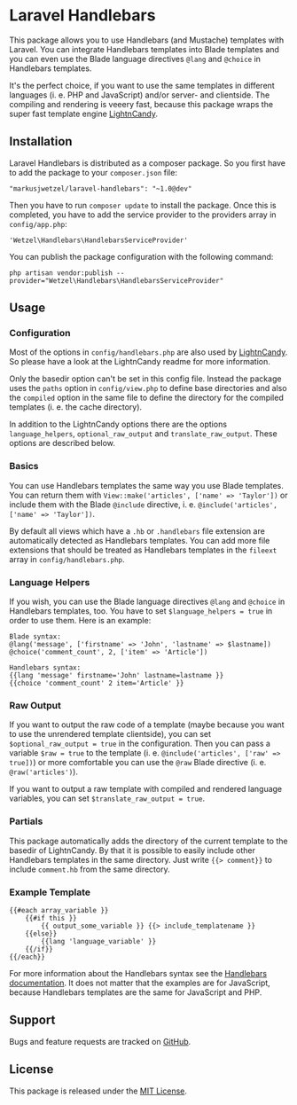 # Laravel Handlebars

This package allows you to use Handlebars (and Mustache) templates with Laravel. You can integrate Handlebars templates into Blade templates and you can even use the Blade language directives `@lang` and `@choice` in Handlebars templates.

It's the perfect choice, if you want to use the same templates in different languages (i. e. PHP and JavaScript) and/or server- and clientside. The compiling and rendering is veeery fast, because this package wraps the super fast template engine [LightnCandy](https://github.com/zordius/lightncandy).

## Installation

Laravel Handlebars is distributed as a composer package. So you first have to add the package to your `composer.json` file:

```
"markusjwetzel/laravel-handlebars": "~1.0@dev"
```

Then you have to run `composer update` to install the package. Once this is completed, you have to add the service provider to the providers array in `config/app.php`:

```
'Wetzel\Handlebars\HandlebarsServiceProvider'
```

You can publish the package configuration with the following command:

```
php artisan vendor:publish --provider="Wetzel\Handlebars\HandlebarsServiceProvider"
```

## Usage

### Configuration

Most of the options in `config/handlebars.php` are also used by [LightnCandy](https://github.com/zordius/lightncandy). So please have a look at the LightnCandy readme for more information.

Only the basedir option can't be set in this config file. Instead the package uses the `paths` option in `config/view.php` to define base directories and also the `compiled` option in the same file to define the directory for the compiled templates (i. e. the cache directory).

In addition to the LightnCandy options there are the options `language_helpers`, `optional_raw_output` and `translate_raw_output`. These options are described below.

### Basics

You can use Handlebars templates the same way you use Blade templates. You can return them with `View::make('articles', ['name' => 'Taylor'])` or include them with the Blade `@include` directive, i. e. `@include('articles', ['name' => 'Taylor'])`.

By default all views which have a `.hb` or `.handlebars` file extension are automatically detected as Handlebars templates. You can add more file extensions that should be treated as Handlebars templates in the `fileext` array in `config/handlebars.php`.

### Language Helpers

If you wish, you can use the Blade language directives `@lang` and `@choice` in Handlebars templates, too. You have to set `$language_helpers = true` in order to use them. Here is an example:

```
Blade syntax:
@lang('message', ['firstname' => 'John', 'lastname' => $lastname])
@choice('comment_count', 2, ['item' => 'Article'])

Handlebars syntax:
{{lang 'message' firstname='John' lastname=lastname }}
{{choice 'comment_count' 2 item='Article' }}
```

### Raw Output

If you want to output the raw code of a template (maybe because you want to use the unrendered template clientside), you can set `$optional_raw_output = true` in the configuration. Then you can pass a variable `$raw = true` to the template (i. e. `@include('articles', ['raw' => true])`) or more comfortable you can use the `@raw` Blade directive (i. e. `@raw('articles')`).

If you want to output a raw template with compiled and rendered language variables, you can set `$translate_raw_output = true`.

### Partials

This package automatically adds the directory of the current template to the basedir of LightnCandy. By that it is possible to easily include other Handlebars templates in the same directory. Just write `{{> comment}}` to include `comment.hb` from the same directory.

### Example Template

```
{{#each array_variable }}
	{{#if this }}
		{{ output_some_variable }} {{> include_templatename }}
	{{else}}
		{{lang 'language_variable' }}
	{{/if}}
{{/each}}
```

For more information about the Handlebars syntax see the [Handlebars documentation](http://handlebarsjs.com). It does not matter that the examples are for JavaScript, because Handlebars templates are the same for JavaScript and PHP.

## Support

Bugs and feature requests are tracked on [GitHub](https://github.com/markusjwetzel/laravel-data-mapper/issues).

## License

This package is released under the [MIT License](LICENSE).
